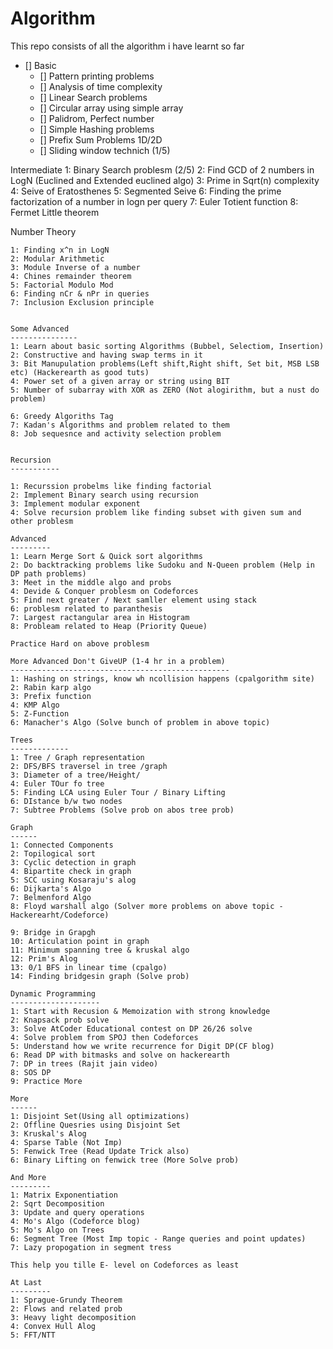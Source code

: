 # Algorithm
This repo consists of all the algorithm i have learnt so far

- [] Basic
    - [] Pattern printing problems
    - [] Analysis of time complexity
    - [] Linear Search problems 
    - [] Circular array using simple array 
    - [] Palidrom, Perfect number 
    - [] Simple Hashing problems 
    - [] Prefix Sum Problems 1D/2D 
    - [] Sliding window technich (1/5) 

Intermediate
    1: Binary Search problesm (2/5)
    2: Find GCD of 2 numbers in LogN (Euclined and Extended euclined algo)
    3: Prime in Sqrt(n) complexity  
    4: Seive of Eratosthenes
    5: Segmented Seive
    6: Finding the prime factorization of a number in logn per query
    7: Euler Totient function
    8: Fermet Little theorem
    
Number Theory
    
    1: Finding x^n in LogN
    2: Modular Arithmetic
    3: Module Inverse of a number
    4: Chines remainder theorem
    5: Factorial Modulo Mod
    6: Finding nCr & nPr in queries
    7: Inclusion Exclusion principle


    Some Advanced
    ---------------
    1: Learn about basic sorting Algorithms (Bubbel, Selectiom, Insertion)
    2: Constructive and having swap terms in it
    3: Bit Manupulation problems(Left shift,Right shift, Set bit, MSB LSB etc) (Hackerearth as good tuts)
    4: Power set of a given array or string using BIT
    5: Number of subarray with XOR as ZERO (Not alogirithm, but a nust do problem)

    6: Greedy Algoriths Tag
    7: Kadan's Algorithms and problem related to them
    8: Job sequesnce and activity selection problem

    
    Recursion
    -----------

    1: Recurssion probelms like finding factorial 
    2: Implement Binary search using recursion
    3: Implement modular exponent
    4: Solve recursion problem like finding subset with given sum and other problesm

    Advanced
    ---------
    1: Learn Merge Sort & Quick sort algorithms
    2: Do backtracking problems like Sudoku and N-Queen problem (Help in DP path problems)
    3: Meet in the middle algo and probs
    4: Devide & Conquer problesm on Codeforces
    5: Find next greater / Next samller element using stack
    6: problesm related to paranthesis
    7: Largest ractangular area in Histogram
    8: Probleam related to Heap (Priority Queue)

    Practice Hard on above problesm

    More Advanced Don't GiveUP (1-4 hr in a problem)
    -------------------------------------------------
    1: Hashing on strings, know wh ncollision happens (cpalgorithm site)
    2: Rabin karp algo
    3: Prefix function
    4: KMP Algo
    5: Z-Function
    6: Manacher's Algo (Solve bunch of problem in above topic)

    Trees
    -------------
    1: Tree / Graph representation
    2: DFS/BFS traversel in tree /graph
    3: Diameter of a tree/Height/
    4: Euler TOur fo tree
    5: Finding LCA using Euler Tour / Binary Lifting
    6: DIstance b/w two nodes
    7: Subtree Problems (Solve prob on abos tree prob)

    Graph
    ------
    1: Connected Components
    2: Topilogical sort
    3: Cyclic detection in graph
    4: Bipartite check in graph
    5: SCC using Kosaraju's alog
    6: Dijkarta's Algo
    7: Belmenford Algo
    8: Floyd warshall algo (Solver more problems on above topic - Hackerearht/Codeforce)

    9: Bridge in Grapgh
    10: Articulation point in graph
    11: Minimum spanning tree & kruskal algo
    12: Prim's Alog
    13: 0/1 BFS in linear time (cpalgo)
    14: Finding bridgesin graph (Solve prob)

    Dynamic Programming
    --------------------
    1: Start with Recusion & Memoization with strong knowledge
    2: Knapsack prob solve
    3: Solve AtCoder Educational contest on DP 26/26 solve
    4: Solve problem from SPOJ then Codeforces
    5: Understand how we write recurrence for Digit DP(CF blog)
    6: Read DP with bitmasks and solve on hackerearth
    7: DP in trees (Rajit jain video)
    8: SOS DP
    9: Practice More

    More
    ------
    1: Disjoint Set(Using all optimizations)
    2: Offline Quesries using Disjoint Set
    3: Kruskal's Alog
    4: Sparse Table (Not Imp)
    5: Fenwick Tree (Read Update Trick also)
    6: Binary Lifting on fenwick tree (More Solve prob)

    And More
    ---------
    1: Matrix Exponentiation
    2: Sqrt Decomposition
    3: Update and query operations
    4: Mo's Algo (Codeforce blog)
    5: Mo's Algo on Trees
    6: Segment Tree (Most Imp topic - Range queries and point updates)
    7: Lazy propogation in segment tress

    This help you tille E- level on Codeforces as least

    At Last
    ---------
    1: Sprague-Grundy Theorem
    2: Flows and related prob
    3: Heavy light decomposition
    4: Convex Hull Alog
    5: FFT/NTT

